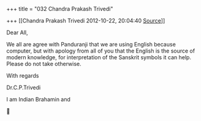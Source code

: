 +++
title = "032 Chandra Prakash Trivedi"

+++
[[Chandra Prakash Trivedi	2012-10-22, 20:04:40 [Source](https://groups.google.com/g/bvparishat/c/uqMxzCy3QFE)]]



Dear All,  
  
We all are agree with Panduranji that we are using English because computer, but with apology from all of you that the English is the source of modern knowledge, for interpretation of the Sanskrit symbols it can help. Please do not take otherwise.  
  
With regards  
  
Dr.C.P.Trivedi  
  
I am Indian Brahamin and  



